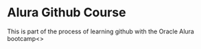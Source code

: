 <h1>Alura Github Course</h1>

This is part of the process of learning github with the Oracle Alura bootcamp<>
